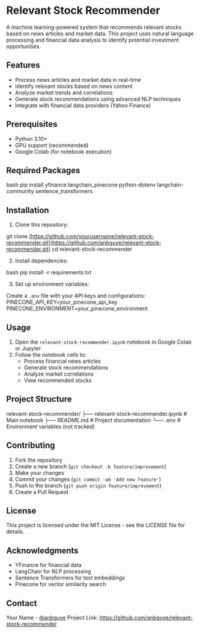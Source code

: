 # Relevant Stock Recommender

A machine learning-powered system that recommends relevant stocks based on news articles and market data. This project uses natural language processing and financial data analysis to identify potential investment opportunities.

## Features

- Process news articles and market data in real-time
- Identify relevant stocks based on news content
- Analyze market trends and correlations
- Generate stock recommendations using advanced NLP techniques
- Integrate with financial data providers (Yahoo Finance)

## Prerequisites

- Python 3.10+
- GPU support (recommended)
- Google Colab (for notebook execution)

## Required Packages 

bash
pip install yfinance langchain_pinecone python-dotenv langchain-community sentence_transformers

## Installation

1. Clone this repository:

git clone [https://github.com/yourusername/relevant-stock-recommender.git](https://github.com/anbguye/relevant-stock-recommender.git)
cd relevant-stock-recommender

2. Install dependencies:

bash
pip install -r requirements.txt

3. Set up environment variables:

Create a `.env` file with your API keys and configurations:
PINECONE_API_KEY=your_pinecone_api_key
PINECONE_ENVIRONMENT=your_pinecone_environment


## Usage

1. Open the `relevant-stock-recommender.ipynb` notebook in Google Colab or Jupyter
2. Follow the notebook cells to:
   - Process financial news articles
   - Generate stock recommendations
   - Analyze market correlations
   - View recommended stocks

## Project Structure

relevant-stock-recommender/
├── relevant-stock-recommender.ipynb # Main notebook
├── README.md # Project documentation
└── .env # Environment variables (not tracked)


## Contributing

1. Fork the repository
2. Create a new branch (`git checkout -b feature/improvement`)
3. Make your changes
4. Commit your changes (`git commit -am 'Add new feature'`)
5. Push to the branch (`git push origin feature/improvement`)
6. Create a Pull Request

## License

This project is licensed under the MIT License - see the LICENSE file for details.

## Acknowledgments

- YFinance for financial data
- LangChain for NLP processing
- Sentence Transformers for text embeddings
- Pinecone for vector similarity search

## Contact

Your Name - [@anbguye](https://twitter.com/anbguye)
Project Link: https://github.com/anbguye/relevant-stock-recommender
